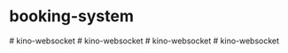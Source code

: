 # booking-system
#   k i n o - w e b s o c k e t  
 #   k i n o - w e b s o c k e t  
 #   k i n o - w e b s o c k e t  
 #   k i n o - w e b s o c k e t  
 